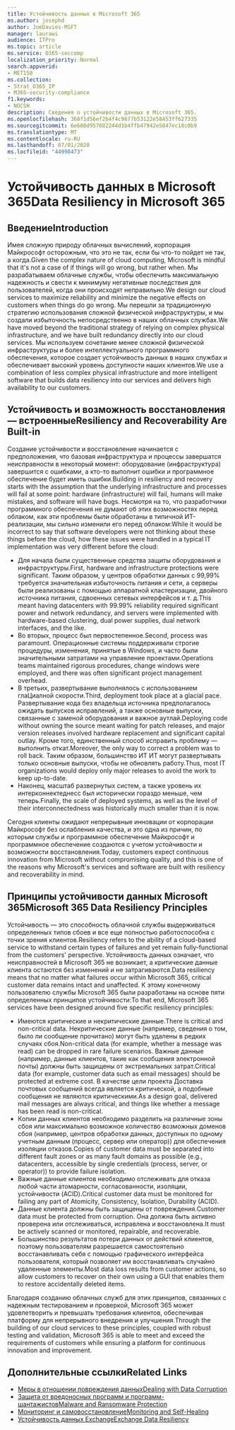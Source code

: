 ```yaml
---
title: Устойчивость данных в Microsoft 365
ms.author: josephd
author: JoeDavies-MSFT
manager: laurawi
audience: ITPro
ms.topic: article
ms.service: O365-seccomp
localization_priority: Normal
search.appverid:
- MET150
ms.collection:
- Strat_O365_IP
- M365-security-compliance
f1.keywords:
- NOCSH
description: Сведения о устойчивости данных в Microsoft 365.
ms.openlocfilehash: 368f1d56ef2b4f4c9677b53122e58453ff627335
ms.sourcegitcommit: 6e608d957082244d1b4ffb47942e5847ec18c0b9
ms.translationtype: MT
ms.contentlocale: ru-RU
ms.lasthandoff: 07/01/2020
ms.locfileid: "44998473"
---
```

# <a name="data-resiliency-in-microsoft-365"></a><span data-ttu-id="0a7b2-103">Устойчивость данных в Microsoft 365</span><span class="sxs-lookup"><span data-stu-id="0a7b2-103">Data Resiliency in Microsoft 365</span></span>

## <a name="introduction"></a><span data-ttu-id="0a7b2-104">Введение</span><span class="sxs-lookup"><span data-stu-id="0a7b2-104">Introduction</span></span>

<span data-ttu-id="0a7b2-105">Имея сложную природу облачных вычислений, корпорация Майкрософт осторожным, что это не так, если бы что-то пойдет не так, а когда.</span><span class="sxs-lookup"><span data-stu-id="0a7b2-105">Given the complex nature of cloud computing, Microsoft is mindful that it's not a case of if things will go wrong, but rather when.</span></span> <span data-ttu-id="0a7b2-106">Мы разрабатываем облачные службы, чтобы обеспечить максимальную надежность и свести к минимуму негативные последствия для пользователей, когда они происходят неправильно.</span><span class="sxs-lookup"><span data-stu-id="0a7b2-106">We design our cloud services to maximize reliability and minimize the negative effects on customers when things do go wrong.</span></span> <span data-ttu-id="0a7b2-107">Мы перешли за традиционную стратегию использования сложной физической инфраструктуры, и мы создали избыточность непосредственно в наших облачных службах.</span><span class="sxs-lookup"><span data-stu-id="0a7b2-107">We have moved beyond the traditional strategy of relying on complex physical infrastructure, and we have built redundancy directly into our cloud services.</span></span> <span data-ttu-id="0a7b2-108">Мы используем сочетание менее сложной физической инфраструктуры и более интеллектуального программного обеспечения, которое создает устойчивость данных в наших службах и обеспечивает высокий уровень доступности наших клиентов.</span><span class="sxs-lookup"><span data-stu-id="0a7b2-108">We use a combination of less complex physical infrastructure and more intelligent software that builds data resiliency into our services and delivers high availability to our customers.</span></span> 

## <a name="resiliency-and-recoverability-are-built-in"></a><span data-ttu-id="0a7b2-109">Устойчивость и возможность восстановления — встроенные</span><span class="sxs-lookup"><span data-stu-id="0a7b2-109">Resiliency and Recoverability Are Built-in</span></span> 

<span data-ttu-id="0a7b2-110">Создание устойчивости и восстановление начинается с предположения, что базовая инфраструктура и процессы завершатся неисправности в некоторый момент: оборудование (инфраструктура) завершится с ошибками, а кто-то выполнит ошибки и программное обеспечение будет иметь ошибки.</span><span class="sxs-lookup"><span data-stu-id="0a7b2-110">Building in resiliency and recovery starts with the assumption that the underlying infrastructure and processes will fail at some point: hardware (infrastructure) will fail, humans will make mistakes, and software will have bugs.</span></span> <span data-ttu-id="0a7b2-111">Несмотря на то, что разработчики программного обеспечения не думают об этих возможностях перед облаком, как эти проблемы были обработаны в типичной ИТ-реализации, мы сильно изменили его перед облаком:</span><span class="sxs-lookup"><span data-stu-id="0a7b2-111">While it would be incorrect to say that software developers were not thinking about these things before the cloud, how these issues were handled in a typical IT implementation was very different before the cloud:</span></span>

- <span data-ttu-id="0a7b2-112">Для начала были существенные средства защиты оборудования и инфраструктуры.</span><span class="sxs-lookup"><span data-stu-id="0a7b2-112">First, hardware and infrastructure protections were significant.</span></span> <span data-ttu-id="0a7b2-113">Таким образом, у центров обработки данных с 99,99% требуется значительная избыточность питания и сети, а серверы были реализованы с помощью аппаратной кластеризации, двойного источника питания, сдвоенных сетевых интерфейсов и т. д.</span><span class="sxs-lookup"><span data-stu-id="0a7b2-113">This meant having datacenters with 99.99% reliability required significant power and network redundancy, and servers were implemented with hardware-based clustering, dual power supplies, dual network interfaces, and the like.</span></span> 
- <span data-ttu-id="0a7b2-114">Во вторых, процесс был первостепенное.</span><span class="sxs-lookup"><span data-stu-id="0a7b2-114">Second, process was paramount.</span></span> <span data-ttu-id="0a7b2-115">Операционные системы поддерживали строгие процедуры, изменения, принятые в Windows, и часто были значительными затратами на управление проектами.</span><span class="sxs-lookup"><span data-stu-id="0a7b2-115">Operations teams maintained rigorous procedures, change windows were employed, and there was often significant project management overhead.</span></span> 
- <span data-ttu-id="0a7b2-116">В третьих, развертывание выполнялось с использованием глаЦиалной скорости.</span><span class="sxs-lookup"><span data-stu-id="0a7b2-116">Third, deployment took place at a glacial pace.</span></span> <span data-ttu-id="0a7b2-117">Развертывание кода без владельца источника предполагалось ожидать выпусков исправлений, а также основные выпуски, связанные с заменой оборудования и важное аутлай.</span><span class="sxs-lookup"><span data-stu-id="0a7b2-117">Deploying code without owning the source meant waiting for patch releases, and major version releases involved hardware replacement and significant capital outlay.</span></span> <span data-ttu-id="0a7b2-118">Кроме того, единственный способ исправить проблему — выполнить откат.</span><span class="sxs-lookup"><span data-stu-id="0a7b2-118">Moreover, the only way to correct a problem was to roll back.</span></span> <span data-ttu-id="0a7b2-119">Таким образом, большинство ИТ ИТ могут развертывать только основные выпуски, чтобы не обновлять работу.</span><span class="sxs-lookup"><span data-stu-id="0a7b2-119">Thus, most IT organizations would deploy only major releases to avoid the work to keep up-to-date.</span></span> 
- <span data-ttu-id="0a7b2-120">Наконец, масштаб развернутых систем, а также уровень их интерконнектеднесс был исторически гораздо меньше, чем теперь.</span><span class="sxs-lookup"><span data-stu-id="0a7b2-120">Finally, the scale of deployed systems, as well as the level of their interconnectedness was historically much smaller than it is now.</span></span> 

<span data-ttu-id="0a7b2-121">Сегодня клиенты ожидают непрерывные инновации от корпорации Майкрософт без ослабления качества, и это одна из причин, по которым службы и программное обеспечение Майкрософт и программное обеспечение создаются с учетом устойчивости и возможности восстановления.</span><span class="sxs-lookup"><span data-stu-id="0a7b2-121">Today, customers expect continuous innovation from Microsoft without compromising quality, and this is one of the reasons why Microsoft's services and software are built with resiliency and recoverability in mind.</span></span> 

## <a name="microsoft-365-data-resiliency-principles"></a><span data-ttu-id="0a7b2-122">Принципы устойчивости данных Microsoft 365</span><span class="sxs-lookup"><span data-stu-id="0a7b2-122">Microsoft 365 Data Resiliency Principles</span></span>

<span data-ttu-id="0a7b2-123">Устойчивость — это способность облачной службы выдерживаться определенных типов сбоев и все еще полностью работоспособна с точки зрения клиентов.</span><span class="sxs-lookup"><span data-stu-id="0a7b2-123">Resiliency refers to the ability of a cloud-based service to withstand certain types of failures and yet remain fully-functional from the customers' perspective.</span></span> <span data-ttu-id="0a7b2-124">Устойчивость данных означает, что неисправностей в Microsoft 365 не возникает, а критические данные клиента остаются без изменений и не затрагиваются.</span><span class="sxs-lookup"><span data-stu-id="0a7b2-124">Data resiliency means that no matter what failures occur within Microsoft 365, critical customer data remains intact and unaffected.</span></span> <span data-ttu-id="0a7b2-125">К этому конечному пользователю службы Microsoft 365 были разработаны на основе пяти определенных принципов устойчивости:</span><span class="sxs-lookup"><span data-stu-id="0a7b2-125">To that end, Microsoft 365 services have been designed around five specific resiliency principles:</span></span>

- <span data-ttu-id="0a7b2-126">Имеются критические и некритические данные.</span><span class="sxs-lookup"><span data-stu-id="0a7b2-126">There is critical and non-critical data.</span></span> <span data-ttu-id="0a7b2-127">Некритические данные (например, сведения о том, было ли сообщение прочитано) могут быть удалены в редких случаях сбоя.</span><span class="sxs-lookup"><span data-stu-id="0a7b2-127">Non-critical data (for example, whether a message was read) can be dropped in rare failure scenarios.</span></span> <span data-ttu-id="0a7b2-128">Важные данные (например, данные клиентов, такие как сообщения электронной почты) должны быть защищены от экстремальных затрат.</span><span class="sxs-lookup"><span data-stu-id="0a7b2-128">Critical data (for example, customer data such as email messages) should be protected at extreme cost.</span></span> <span data-ttu-id="0a7b2-129">В качестве цели проекта Доставка почтовых сообщений всегда является критической, а подобные сообщения не являются критическими.</span><span class="sxs-lookup"><span data-stu-id="0a7b2-129">As a design goal, delivered mail messages are always critical, and things like whether a message has been read is non-critical.</span></span> 
- <span data-ttu-id="0a7b2-130">Копии данных клиентов необходимо разделить на различные зоны сбоя или максимально возможное количество возможных доменов сбоя (например, центров обработки данных, доступных по одному учетным данным (процесс, сервер или оператор)) для обеспечения изоляции отказов.</span><span class="sxs-lookup"><span data-stu-id="0a7b2-130">Copies of customer data must be separated into different fault zones or as many fault domains as possible (e.g., datacenters, accessible by single credentials (process, server, or operator)) to provide failure isolation.</span></span> 
- <span data-ttu-id="0a7b2-131">Важные данные клиентов необходимо отслеживать для отказа любой части атомарности, согласованности, изоляции, устойчивости (ACID).</span><span class="sxs-lookup"><span data-stu-id="0a7b2-131">Critical customer data must be monitored for failing any part of Atomicity, Consistency, Isolation, Durability (ACID).</span></span> 
- <span data-ttu-id="0a7b2-132">Данные клиента должны быть защищены от повреждения.</span><span class="sxs-lookup"><span data-stu-id="0a7b2-132">Customer data must be protected from corruption.</span></span> <span data-ttu-id="0a7b2-133">Она должна быть активно проверена или отслеживаться, исправлена и восстановлена.</span><span class="sxs-lookup"><span data-stu-id="0a7b2-133">It must be actively scanned or monitored, repairable, and recoverable.</span></span> 
- <span data-ttu-id="0a7b2-134">Большинство результатов потери данных от действий клиентов, поэтому пользователям разрешается самостоятельно восстанавливать себя с помощью графического интерфейса пользователя, который позволяет им восстанавливать случайно удаленные элементы.</span><span class="sxs-lookup"><span data-stu-id="0a7b2-134">Most data loss results from customer actions, so allow customers to recover on their own using a GUI that enables them to restore accidentally deleted items.</span></span> 
 
<span data-ttu-id="0a7b2-135">Благодаря созданию облачных служб для этих принципов, связанных с надежным тестированием и проверкой, Microsoft 365 может удовлетворить и превышать требования клиентов, обеспечивая платформу для непрерывного внедрения и улучшения.</span><span class="sxs-lookup"><span data-stu-id="0a7b2-135">Through the building of our cloud services to these principles, coupled with robust testing and validation, Microsoft 365 is able to meet and exceed the requirements of customers while ensuring a platform for continuous innovation and improvement.</span></span> 

## <a name="related-links"></a><span data-ttu-id="0a7b2-136">Дополнительные ссылки</span><span class="sxs-lookup"><span data-stu-id="0a7b2-136">Related Links</span></span>

- [<span data-ttu-id="0a7b2-137">Меры в отношении повреждения данных</span><span class="sxs-lookup"><span data-stu-id="0a7b2-137">Dealing with Data Corruption</span></span>](office-365-dealing-with-data-corruption.md)
- [<span data-ttu-id="0a7b2-138">Защита от вредоносных программ и программ-шантажистов</span><span class="sxs-lookup"><span data-stu-id="0a7b2-138">Malware and Ransomware Protection</span></span>](office-365-malware-and-ransomware-protection.md)
- [<span data-ttu-id="0a7b2-139">Мониторинг и самовосстановление</span><span class="sxs-lookup"><span data-stu-id="0a7b2-139">Monitoring and Self-Healing</span></span>](office-365-monitoring-and-self-healing.md)
- [<span data-ttu-id="0a7b2-140">Устойчивость данных Exchange</span><span class="sxs-lookup"><span data-stu-id="0a7b2-140">Exchange Data Resiliency</span></span>](office-365-exchange-data-resiliency.md)